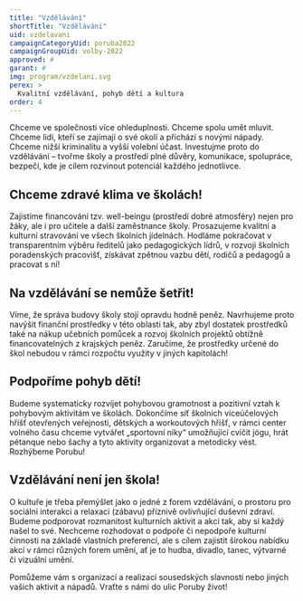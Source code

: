 ```yaml
---
title: "Vzdělávání"
shortTitle: "Vzdělávání"
uid: vzdelavani 
campaignCategoryUid: poruba2022
campaignGroupUid: volby-2022
approved: #
garant: # 
img: program/vzdelani.svg
perex: >
  Kvalitní vzdělávání, pohyb dětí a kultura 
order: 4
---
```


Chceme ve společnosti více ohleduplnosti. Chceme spolu umět mluvit. Chceme lidi, kteří se zajímají o své okolí a přichází s novými nápady. Chceme nižší kriminalitu a vyšší volební účast. Investujme proto do vzdělávání – tvořme školy a prostředí plné důvěry, komunikace, spolupráce, bezpečí, kde je cílem rozvinout potenciál každého jednotlivce. 

## Chceme zdravé klima ve školách!

Zajistíme financování tzv. well-beingu (prostředí dobré atmosféry) nejen pro žáky, ale i pro učitele a další zaměstnance školy. Prosazujeme kvalitní a kulturní stravování ve všech školních jídelnách. Hodláme pokračovat v transparentním výběru ředitelů jako pedagogických lídrů, v rozvoji školních poradenských pracovišť, získávat zpětnou vazbu dětí, rodičů a pedagogů a pracovat s ní! 

## Na vzdělávání se nemůže šetřit!

Víme, že správa budovy školy stojí opravdu hodně peněz. Navrhujeme proto navýšit finanční prostředky v této oblasti tak, aby zbyl dostatek prostředků také na nákup učebních pomůcek a rozvoj školních projektů obtížně financovatelných z krajských peněz. Zaručíme, že prostředky určené do škol nebudou v rámci rozpočtu využity v jiných kapitolách!

## Podpoříme pohyb dětí!

Budeme systematicky rozvíjet pohybovou gramotnost a pozitivní vztah k pohybovým aktivitám ve školách. Dokončíme síť školních víceúčelových hřišť otevřených veřejnosti, dětských a workoutových hřišť, v rámci center volného času chceme vytvářet „sportovní niky“ umožňující cvičit jógu, hrát pétanque nebo šachy a tyto aktivity organizovat a metodicky vést. Rozhýbeme Porubu!

## Vzdělávání není jen škola!

O kultuře je třeba přemýšlet jako o jedné z forem vzdělávání, o prostoru pro sociální interakci a relaxaci (zábavu) příznivě ovlivňující duševní zdraví. Budeme podporovat rozmanitost kulturních aktivit a akcí tak, aby si každý našel to své. Nechceme rozhodovat o podpoře či nepodpoře kulturní činnosti na základě vlastních preferencí, ale s cílem zajistit širokou nabídku akcí v rámci různých forem umění, ať je to hudba, divadlo, tanec, výtvarné či vizuální umění. 

Pomůžeme vám s organizací a realizací sousedských slavností nebo jiných vašich aktivit a nápadů. Vraťte s námi do ulic Poruby život!

